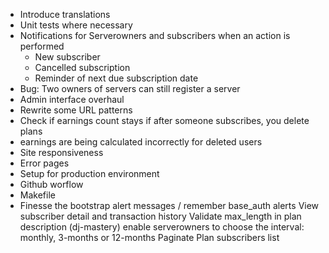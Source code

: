 - Introduce translations
- Unit tests where necessary
- Notifications for Serverowners and subscribers when an action is performed
    - New subscriber
    - Cancelled subscription
    - Reminder of next due subscription date
- Bug: Two owners of servers can still register a server
- Admin interface overhaul
- Rewrite some URL patterns
- Check if earnings count stays if after someone subscribes, you delete plans
- earnings are being calculated incorrectly for deleted users
- Site responsiveness
- Error pages
- Setup for production environment
- Github worflow
- Makefile
- Finesse the bootstrap alert messages / remember base_auth alerts
View subscriber detail and transaction history
Validate max_length in plan description (dj-mastery)
enable serverowners to choose the interval: monthly, 3-months or 12-months
Paginate Plan subscribers list

